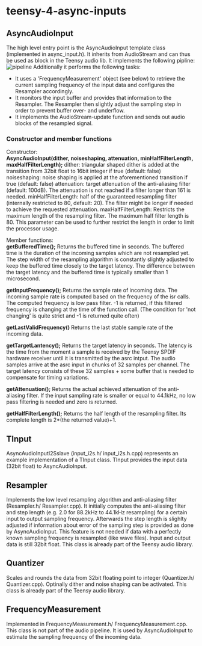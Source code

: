 # teensy-4-async-inputs
## AsyncAudioInput
The high level entry point is the AsyncAudioInput template class (implemented in async_input.h). It inherits from AudioStream and can thus be used as block in the Teensy audio lib. It implements the following pipline:
![pipeline](https://github.com/alex6679/teensy-4-async-inputs/blob/main/imgs/resampling_pipeline.png)
Additionally it performs the following tasks:
- It uses a 'FrequencyMeasurement' object (see below) to retrieve the current sampling frequency of the input data and configures the Resampler accordingly.
- It monitors the input buffer and provides that information to the Resampler. The Resampler then slightly adjust the sampling step in order to prevent buffer over- and underflow.
- It implements the AudioStream-update function and sends out audio blocks of the resampled signal.
### Constructor and member functions
Constructor:  
**AsyncAudioInput(dither, noiseshaping, attenuation, minHalfFilterLength, maxHalfFilterLength);**
dither: triangular shaped dither is added at the transition from 32bit float to 16bit integer if true (default: false)
noiseshaping: noise shaping is applied at the aforementioned transition if true (default: false)
attenuation: target attenuation of the anti-aliasing filter (default: 100dB). The attenuation is not reached if a filter longer than 161 is needed.
minHalfFilterLength: half of the guaranteed resampling filter (internally restricted to 80, default: 20). The filter might be longer if needed to achieve the requested attenuation.
maxHalfFilterLength: Restricts the maximum length of the resampling filter. The maximum half filter length is 80. This parameter can be used to further restrict the length in order to limit the processor usage. 

Member functions:  
**getBufferedTime();**
Returns the buffered time in seconds. The buffered time is the duration of the incoming samples which are not resampled yet. The step width of the resampling algorithm is constantly slightly adjusted to keep the buffered time closely to the target latency. The difference between the target latency and the buffered time is typically smaller than 1 microsecond.

**getInputFrequency();**
Returns the sample rate of incoming data. The incoming sample rate is computed based on the frequency of the isr calls. The computed frequency is low pass filter. -1 is returned, if this filtered frequency is changing at the time of the function call. (The condition for 'not changing' is quite strict and -1 is returned quite often)

**getLastValidFrequency()**
Returns the last stable sample rate of the incoming data. 

**getTargetLantency();**
Returns the target latency in seconds. The latency is the time from the moment a sample is received by the Teensy SPDIF hardware receiver until it is transmitted by the asrc intput. The audio samples arrive at the asrc input in chunks of 32 samples per channel. The target latency consists of these 32 samples + some buffer that is needed to compensate for timing variations.

**getAttenuation();**
Returns the actual achieved attenuation of the anti-aliasing filter. If the input sampling rate is smaller or equal to 44.1kHz, no low pass filtering is needed and zero is returned.

**getHalfFilterLength();**
Returns the half length of the resampling filter. Its complete length is 2*(the returned value)+1.

## TInput
AsyncAudioInputI2Sslave (input_i2s.h/ input_i2s.h.cpp) represents an example implementation of a TInput class. TInput provides the input data (32bit float) to AsyncAudioInput.

## Resampler
Implements the low level resampling algorithm and anti-aliasing filter (Resampler.h/ Resampler.cpp). It initially computes the anti-aliasing filter and step length (e.g. 2.0 for 88.2kHz to 44.1kHz resampling) for a certain input to output sampling frequency. Afterwards the step length is slighlty adjusted if information about error of the sampling step is provided as done by AsyncAudioInput. This feature is not needed if data with a perfectly known sampling frequency is resampled (like wave files). Input and output data is still 32bit float. This class is already part of the Teensy audio library.

## Quantizer
Scales and rounds the data from 32bit floating point to integer (Quantizer.h/ Quantizer.cpp). Optinally dither and noise shaping can be activated. This class is already part of the Teensy audio library.

## FrequencyMeasurement
Implemented in FrequencyMeasurement.h/ FrequencyMeasurement.cpp. This class is not part of the audio pipeline. It is used by AsyncAudioInput to estimate the sampling frequency of the incoming data.
